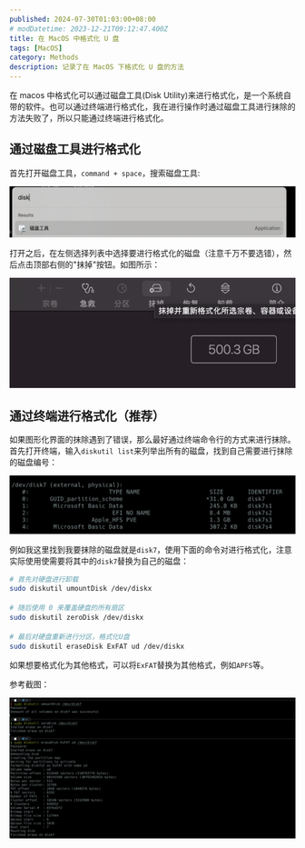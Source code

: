 ```yaml
---
published: 2024-07-30T01:03:00+08:00
# modDatetime: 2023-12-21T09:12:47.400Z
title: 在 MacOS 中格式化 U 盘
tags: [MacOS]
category: Methods
description: 记录了在 MacOS 下格式化 U 盘的方法
---
```


在 macos 中格式化可以通过磁盘工具(Disk Utility)来进行格式化，是一个系统自带的软件。也可以通过终端进行格式化，我在进行操作时通过磁盘工具进行抹除的方法失败了，所以只能通过终端进行格式化。

## 通过磁盘工具进行格式化

首先打开磁盘工具，`command + space`，搜索磁盘工具:

![启动截图](./serach-disk.png)

打开之后，在左侧选择列表中选择要进行格式化的磁盘（注意千万不要选错），然后点击顶部右侧的"抹掉"按钮。如图所示：

![抹去按钮截图](./delete.png)

## 通过终端进行格式化（推荐）

如果图形化界面的抹除遇到了错误，那么最好通过终端命令行的方式来进行抹除。首先打开终端，输入`diskutil list`来列举出所有的磁盘，找到自己需要进行抹除的磁盘编号：

![disklist截图](./disk-list.png)

例如我这里找到我要抹除的磁盘就是`disk7`，使用下面的命令对进行格式化，注意实际使用使需要将其中的`disk7`替换为自己的磁盘：

```bash
# 首先对硬盘进行卸载
sudo diskutil umountDisk /dev/diskx

# 随后使用 0 来覆盖硬盘的所有扇区
sudo diskutil zeroDisk /dev/diskx

# 最后对硬盘重新进行分区，格式化U盘
sudo diskutil eraseDisk ExFAT ud /dev/diskx
```

如果想要格式化为其他格式，可以将`ExFAT`替换为其他格式，例如`APFS`等。

参考截图：

![格式化截图](./formatting-result.png)
